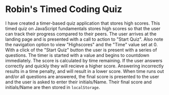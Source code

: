 # Robin's Timed Coding Quiz

I have created a timer-based quiz application that stores high scores. This timed quiz on JavaScript fundamentals stores high scores
so that the user can track their progress compared to their peers.
The user arrives at the landing page and is presented with a call to action to "Start Quiz". Also note the navigation option to view "Highscores" and the "Time" value set at 0. With a click of the "Start Quiz" button the user is present with a series of questions. The timer is started with a value and begins to countdown immediately. The score is calculated by time remaining. If the user answers correctly and quickly they will recieve a higher score. Answering incorrectly results in a time penalty, and will result in a lower score. When time runs out and/or all questions are answered, the final score is presented to the user and the user is asked to enter their initials/Name. Their final score and initials/Name are then stored in `localStorage`.
